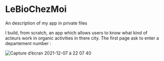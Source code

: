# LeBioChezMoi
An description of my app in private files

I build, from scratch, an app which allows users to know what kind of acteurs work in organic activities in there city.
The first page ask to enter a departement number : 

![Capture d’écran 2021-12-07 à 22 07 40](https://user-images.githubusercontent.com/79853433/145106426-7ba4c4d7-d1f0-4a34-b924-aac85af99fb4.png)
